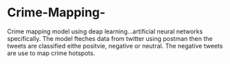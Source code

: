 # Crime-Mapping-
Crime mapping model using deap learning...artificial neural networks specifically. The model fteches data from twitter using postman then the tweets are classified eithe positvie, negative or neutral. The negative tweets are use to map crime hotspots.
